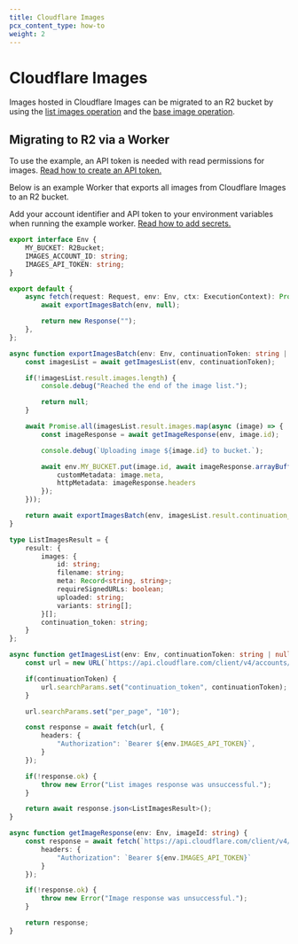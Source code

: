 ```yaml
---
title: Cloudflare Images
pcx_content_type: how-to
weight: 2
---
```


# Cloudflare Images

Images hosted in Cloudflare Images can be migrated to an R2 bucket by using the [list images operation](/api/operations/cloudflare-images-list-images-v2) and the [base image operation](https://developers.cloudflare.com/api/operations/cloudflare-images-base-image).

## Migrating to R2 via a Worker

To use the example, an API token is needed with read permissions for images. [Read how to create an API token.](/fundamentals/api/get-started/create-token/)

Below is an example Worker that exports all images from Cloudflare Images to an R2 bucket.

Add your account identifier and API token to your environment variables when running the example worker. [Read how to add secrets.](/workers/configuration/secrets/#add-secrets-to-your-project)

```ts
export interface Env {
	MY_BUCKET: R2Bucket;
	IMAGES_ACCOUNT_ID: string;
	IMAGES_API_TOKEN: string;
}

export default {
	async fetch(request: Request, env: Env, ctx: ExecutionContext): Promise<Response> {
		await exportImagesBatch(env, null);

		return new Response("");
	},
};

async function exportImagesBatch(env: Env, continuationToken: string | null, imagesCount: number = 0): Promise<null> {
	const imagesList = await getImagesList(env, continuationToken);

	if(!imagesList.result.images.length) {
		console.debug("Reached the end of the image list.");

		return null;
	}

	await Promise.all(imagesList.result.images.map(async (image) => {
		const imageResponse = await getImageResponse(env, image.id);

		console.debug(`Uploading image ${image.id} to bucket.`);

		await env.MY_BUCKET.put(image.id, await imageResponse.arrayBuffer(), {
			customMetadata: image.meta,
			httpMetadata: imageResponse.headers
		});
	}));

	return await exportImagesBatch(env, imagesList.result.continuation_token, imagesCount + imagesList.result.images.length);
}

type ListImagesResult = {
	result: {
		images: {
			id: string;
			filename: string;
			meta: Record<string, string>;
			requireSignedURLs: boolean;
			uploaded: string;
			variants: string[];
		}[];
		continuation_token: string;
	}
};

async function getImagesList(env: Env, continuationToken: string | null = null) {
	const url = new URL(`https://api.cloudflare.com/client/v4/accounts/${env.IMAGES_ACCOUNT_ID}/images/v2`);

	if(continuationToken) {
		url.searchParams.set("continuation_token", continuationToken);
	}

	url.searchParams.set("per_page", "10");

	const response = await fetch(url, {
		headers: {
			"Authorization": `Bearer ${env.IMAGES_API_TOKEN}`,
		}
	});

	if(!response.ok) {
		throw new Error("List images response was unsuccessful.");
	}

	return await response.json<ListImagesResult>();
}

async function getImageResponse(env: Env, imageId: string) {
	const response = await fetch(`https://api.cloudflare.com/client/v4/accounts/${env.IMAGES_ACCOUNT_ID}/images/v1/${imageId}/blob`, {
		headers: {
			"Authorization": `Bearer ${env.IMAGES_API_TOKEN}`
		}
	});

	if(!response.ok) {
		throw new Error("Image response was unsuccessful.");
	}

	return response;
}
```
